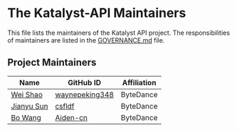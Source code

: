 # The Katalyst-API Maintainers

This file lists the maintainers of the Katalyst API project. 
The responsibilities of maintainers are listed in the [GOVERNANCE.md](GOVERNANCE.md) file.

## Project Maintainers
| Name                                                        | GitHub ID                                           | Affiliation |
|-------------------------------------------------------------|-----------------------------------------------------|-------------|
| [Wei Shao](mailto:shaowei.wayne@bytedance.com)              | [waynepeking348](https://github.com/waynepeking348) | ByteDance   |
| [Jianyu Sun](mailto:sunjianyu@bytedance.com)                | [csfldf](https://github.com/csfldf)                 | ByteDance   |
| [Bo Wang](mailto:wangbo.cloudnative@bytedance.com)          | [Aiden-cn](https://github.com/Aiden-cn)             | ByteDance   |
